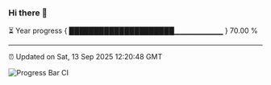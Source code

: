 ### Hi there 👋

⏳ Year progress { █████████████████████▁▁▁▁▁▁▁▁▁ } 70.00 %

---

⏰ Updated on Sat, 13 Sep 2025 12:20:48 GMT

![Progress Bar CI](https://github.com/code-lakshay/GitHub-Actions-Demo/workflows/Progress%20Bar%20CI/badge.svg)
